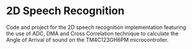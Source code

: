 # 2D Speech Recognition
Code and project for the 2D speech recognition implementation featuring the use of ADC, DMA and Cross Correlation technique to calculate the Angle of Arrival of sound on the TM4C123GH6PM microcontroller.

